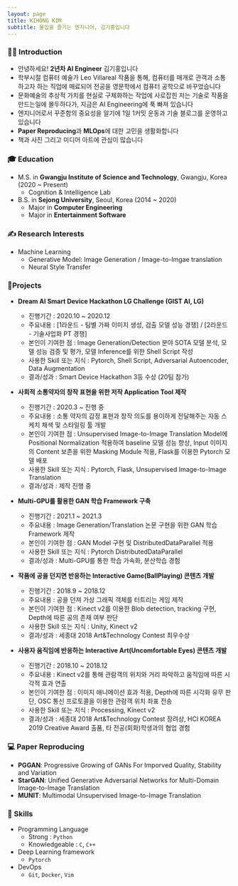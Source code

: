 ```yaml
---
layout: page
title: KIHONG KIM
subtitle: 몰입을 즐기는 엔지니어, 김기홍입니다
---
```


### 🙋‍♂️ Introduction
- 안녕하세요! **2년차 AI Engineer** 김기홍입니다  
- 학부시절 컴퓨터 예술가 Leo Villareal 작품을 통해, 컴퓨터를 매개로 관객과 소통하고자 하는 직업에 매료되어 전공을 영문학에서 컴퓨터 공학으로 바꾸었습니다
- 문화예술의 추상적 가치를 현실로 구체화하는 작업에 사로잡힌 저는 기술로 작품을 만드는일에 몰두하다가, 지금은 AI Engineering에 푹 빠져 있습니다  
- 엔지니어로서 꾸준함의 중요성을 알기에 1일 1커밋 운동과 기술 블로그를 운영하고 있습니다  
- **Paper Reproducing**과 **MLOps**에 대한 고민을 생활화합니다  
- 책과 사진 그리고 미디어 아트에 관심이 많습니다  


### 🎓 Education  
- M.S. in **Gwangju Institute of Science and Technology**, Gwangju, Korea (2020 ~ Present)
  - Cognition & Intelligence Lab
- B.S. in **Sejong University**, Seoul, Korea (2014 ~ 2020)
  - Major in **Computer Engineering**
  - Major in **Entertainment Software**


### ✍ Research Interests  
- Machine Learning
  - Generative Model: Image Generation / Image-to-Imgae translation
  - Neural Style Transfer


### 📌Projects
- **Dream AI Smart Device Hackathon LG Challenge (GIST AI, LG)**  
  - 진행기간 : 2020.10 ~ 2020.12  
  - 주요내용 : [1라운드 - 팀별 가짜 이미지 생성, 검출 모델 성능 경쟁] / [2라운드 - 기술사업화 PT 경쟁]  
  - 본인이 기여한 점 : Image Generation/Detection 분야 SOTA 모델 분석, 모델 성능 검증 및 평가, 모델 Inference를 위한 Shell Script 작성  
  - 사용한 Skill 또는 지식 : Pytorch, Shell Script, Adversarial Autoencoder, Data Augmentation  
  - 결과/성과 : Smart Device Hackathon 3등 수상 (20팀 참가)  

- **사회적 소통약자의 창작 표현을 위한 저작 Application Tool 제작**  
  - 진행기간 : 2020.3 ~ 진행 중  
  - 주요내용 : 소통 약자의 감정 표현과 창작 의도를 용이하게 전달해주는 자동 스케치 채색 및 스타일링 툴 개발  
  - 본인이 기여한 점 : Unsupervised Image-to-Image Translation Model에 Positional Normalization 적용하여 baseline 모델 성능 향상, Input 이미지의 Content 보존을 위한 Masking Module 적용, Flask를 이용한 Pytorch 모델 배포  
  - 사용한 Skill 또는 지식 : Pytorch, Flask, Unsupervised Image-to-Image Translation  
  - 결과/성과 : 제작 진행 중  

- **Multi-GPU를 활용한 GAN 학습 Framework 구축**  
  - 진행기간 : 2021.1 ~ 2021.3  
  - 주요내용 : Image Generation/Translation 논문 구현을 위한 GAN 학습 Framework 제작  
  - 본인이 기여한 점 : GAN Model 구현 및 DistributedDataParallel 적용  
  - 사용한 Skill 또는 지식 : Pytorch DistributedDataParallel  
  - 결과/성과 :  Multi-GPU를 통한 학습 가속화, 분산학습 경험  

- **작품에 공을 던지면 반응하는 Interactive Game(BallPlaying) 콘텐츠 개발**  
  - 진행기간 : 2018.9 ~ 2018.12  
  - 주요내용 : 공을 던져 가상 그래픽 객체를 터트리는 게임 제작  
  - 본인이 기여한 점 : Kinect v2를 이용한 Blob detection, tracking 구현, Depth에 따른 공의 존재 여부 판단  
  - 사용한 Skill 또는 지식 : Unity, Kinect v2  
  - 결과/성과 : 세종대 2018 Art&Technology Contest 최우수상  

- **사용자 움직임에 반응하는 Interactive Art(Uncomfortable Eyes) 콘텐츠 개발**  
  - 진행기간 : 2018.10 ~ 2018.12  
  - 주요내용 : Kinect v2를 통해 관람객의 위치와 거리 파악하고 움직임에 따른 시각적 효과 연출  
  - 본인이 기여한 점 : 이미지 애니메이션 효과 적용, Depth에 따른 시각화 유무 판단, OSC 통신 프로토콜을 이용한 관람객 위치 좌표 전송  
  - 사용한 Skill 또는 지식 : Processing, Kinect v2  
  - 결과/성과 : 세종대 2018 Art&Technology Contest 장려상, HCI KOREA 2019 Creative Award 출품, 타 전공(회화)학생과의 협업 경험  


### 💻 Paper Reproducing
  - **PGGAN**: Progressive Growing of GANs For Imporved Quality, Stability and Variation
  - **StarGAN**: Unified Generative Adversarial Networks for Multi-Domain Image-to-Image Translation 
  - **MUNIT**: Multimodal Unsupervised Image-to-Image Translation


### 📄 Skills
- Programming Language
  - Strong : `Python`
  - Knowledgeable : `C`, `C++`
- Deep Learning framework
  - `Pytorch`
- DevOps
  - `Git`, `Docker`, `Vim`
